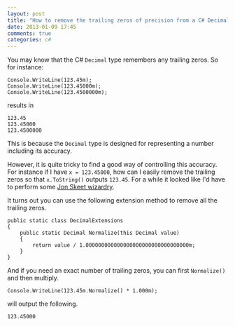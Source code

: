 ```yaml
---
layout: post
title: "How to remove the trailing zeros of precision from a C# Decimal"
date: 2013-01-09 17:45
comments: true
categories: c#
---
```

You may know that the C# `Decimal` type remembers any trailing zeros. So for instance:

    Console.WriteLine(123.45m);
    Console.WriteLine(123.45000m);
    Console.WriteLine(123.4500000m);

results in 

    123.45
    123.45000
    123.4500000

This is because the `Decimal` type is designed for representing a number including its accuracy.

However, it is quite tricky to find a good way of controlling this accuracy. For instance if I have `x = 123.45000`, how can I easily remove the trailing zeros so that `x.ToString()` outputs `123.45`. For a while it looked like I'd have to perform some [Jon Skeet wizardry](http://stackoverflow.com/a/4298787/1077279).

It turns out you can use the following extension method to remove all the trailing zeros.

    public static class DecimalExtensions
    {
        public static Decimal Normalize(this Decimal value)
        {
            return value / 1.000000000000000000000000000000000m;
        }
    }

And if you need an exact number of trailing zeros, you can first `Normalize()` and then multiply.

    Console.WriteLine(123.45m.Normalize() * 1.000m); 

will output the following.

    123.45000
